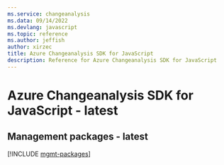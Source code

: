```yaml
---
ms.service: changeanalysis
ms.data: 09/14/2022
ms.devlang: javascript
ms.topic: reference
ms.author: jeffish
author: xirzec
title: Azure Changeanalysis SDK for JavaScript
description: Reference for Azure Changeanalysis SDK for JavaScript
---
```

# Azure Changeanalysis SDK for JavaScript - latest

## Management packages - latest
[!INCLUDE [mgmt-packages](changeanalysis-mgmt-index.md)]